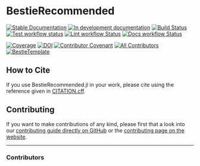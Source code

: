 # BestieRecommended

[![Stable Documentation](https://img.shields.io/badge/docs-stable-blue.svg)](https://JuliaBesties.github.io/BestieRecommended.jl/stable)
[![In development documentation](https://img.shields.io/badge/docs-dev-blue.svg)](https://JuliaBesties.github.io/BestieRecommended.jl/dev)
[![Build Status](https://github.com/JuliaBesties/BestieRecommended.jl/workflows/Test/badge.svg)](https://github.com/JuliaBesties/BestieRecommended.jl/actions)
[![Test workflow status](https://github.com/JuliaBesties/BestieRecommended.jl/actions/workflows/Test.yml/badge.svg?branch=main)](https://github.com/JuliaBesties/BestieRecommended.jl/actions/workflows/Test.yml?query=branch%3Amain)
[![Lint workflow Status](https://github.com/JuliaBesties/BestieRecommended.jl/actions/workflows/Lint.yml/badge.svg?branch=main)](https://github.com/JuliaBesties/BestieRecommended.jl/actions/workflows/Lint.yml?query=branch%3Amain)
[![Docs workflow Status](https://github.com/JuliaBesties/BestieRecommended.jl/actions/workflows/Docs.yml/badge.svg?branch=main)](https://github.com/JuliaBesties/BestieRecommended.jl/actions/workflows/Docs.yml?query=branch%3Amain)

[![Coverage](https://codecov.io/gh/JuliaBesties/BestieRecommended.jl/branch/main/graph/badge.svg)](https://codecov.io/gh/JuliaBesties/BestieRecommended.jl)
[![DOI](https://zenodo.org/badge/DOI/FIXME)](https://doi.org/FIXME)
[![Contributor Covenant](https://img.shields.io/badge/Contributor%20Covenant-2.1-4baaaa.svg)](CODE_OF_CONDUCT.md)
[![All Contributors](https://img.shields.io/github/all-contributors/JuliaBesties/BestieRecommended.jl?labelColor=5e1ec7&color=c0ffee&style=flat-square)](#contributors)
[![BestieTemplate](https://img.shields.io/endpoint?url=https://raw.githubusercontent.com/JuliaBesties/BestieTemplate.jl/main/docs/src/assets/badge.json)](https://github.com/JuliaBesties/BestieTemplate.jl)

## How to Cite

If you use BestieRecommended.jl in your work, please cite using the reference given in [CITATION.cff](https://github.com/JuliaBesties/BestieRecommended.jl/blob/main/CITATION.cff).

## Contributing

If you want to make contributions of any kind, please first that a look into our [contributing guide directly on GitHub](docs/src/90-contributing.md) or the [contributing page on the website](https://JuliaBesties.github.io/BestieRecommended.jl/dev/90-contributing/).

---

### Contributors

<!-- ALL-CONTRIBUTORS-LIST:START - Do not remove or modify this section -->
<!-- prettier-ignore-start -->
<!-- markdownlint-disable -->

<!-- markdownlint-restore -->
<!-- prettier-ignore-end -->

<!-- ALL-CONTRIBUTORS-LIST:END -->
